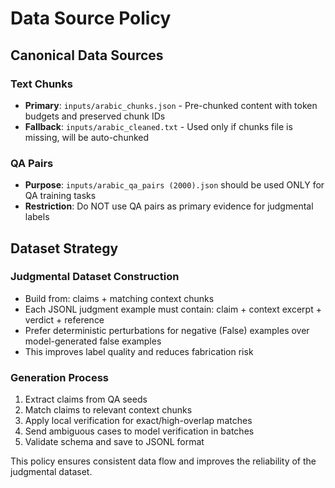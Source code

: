 
# Data Source Policy

## Canonical Data Sources

### Text Chunks
- **Primary**: `inputs/arabic_chunks.json` - Pre-chunked content with token budgets and preserved chunk IDs
- **Fallback**: `inputs/arabic_cleaned.txt` - Used only if chunks file is missing, will be auto-chunked

### QA Pairs
- **Purpose**: `inputs/arabic_qa_pairs (2000).json` should be used ONLY for QA training tasks
- **Restriction**: Do NOT use QA pairs as primary evidence for judgmental labels

## Dataset Strategy

### Judgmental Dataset Construction
- Build from: claims + matching context chunks
- Each JSONL judgment example must contain: claim + context excerpt + verdict + reference
- Prefer deterministic perturbations for negative (False) examples over model-generated false examples
- This improves label quality and reduces fabrication risk

### Generation Process
1. Extract claims from QA seeds
2. Match claims to relevant context chunks
3. Apply local verification for exact/high-overlap matches
4. Send ambiguous cases to model verification in batches
5. Validate schema and save to JSONL format

This policy ensures consistent data flow and improves the reliability of the judgmental dataset.
